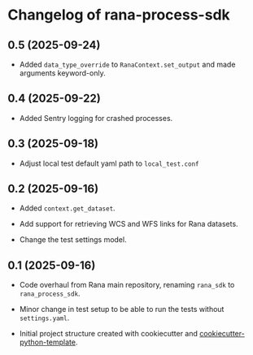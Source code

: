 # Changelog of rana-process-sdk


## 0.5 (2025-09-24)


- Added `data_type_override` to `RanaContext.set_output` and made arguments keyword-only.


## 0.4 (2025-09-22)


- Added Sentry logging for crashed processes.


## 0.3 (2025-09-18)


- Adjust local test default yaml path to `local_test.conf`


## 0.2 (2025-09-16)


- Added `context.get_dataset`.

- Add support for retrieving WCS and WFS links for Rana datasets.

- Change the test settings model.


## 0.1 (2025-09-16)

- Code overhaul from Rana main repository, renaming `rana_sdk` to `rana_process_sdk`.

- Minor change in test setup to be able to run the tests without `settings.yaml`.

- Initial project structure created with cookiecutter and
  [cookiecutter-python-template](https://github.com/nens/cookiecutter-python-template).
